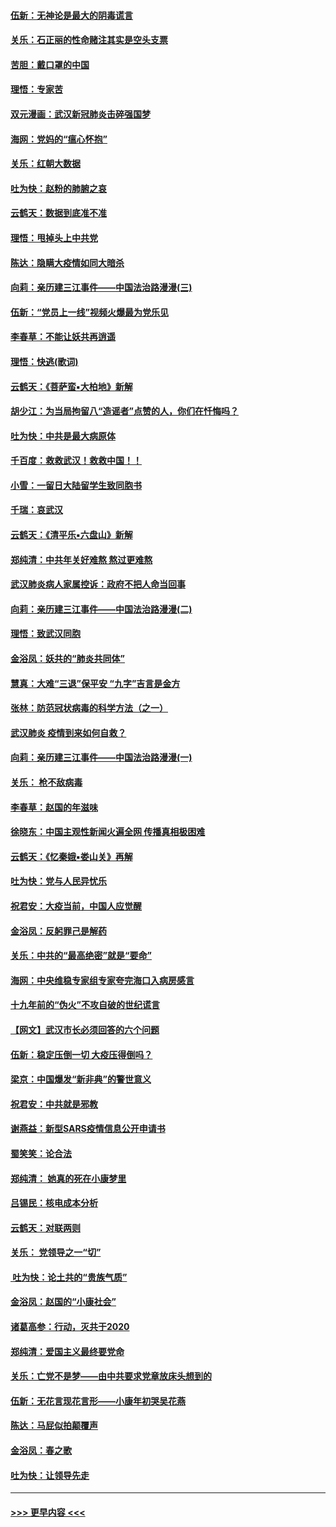 #### [伍新：无神论是最大的阴毒谎言](../pages/nsc993/n11846129.md?t=02061322) 
#### [关乐：石正丽的性命赌注其实是空头支票](../pages/nsc993/n11846109.md?t=02061322) 
#### [苦胆：戴口罩的中国](../pages/nsc993/n11845576.md?t=02061322) 
#### [理悟：专家苦](../pages/nsc993/n11845564.md?t=02061322) 
#### [双元漫画：武汉新冠肺炎击碎强国梦](../pages/nsc993/n11843320.md?t=02061322) 
#### [海网：党妈的“瘟心怀抱”](../pages/nsc993/n11840740.md?t=02061322) 
#### [关乐：红朝大数据](../pages/nsc993/n11840675.md?t=02061322) 
#### [吐为快：赵粉的肺腑之哀](../pages/nsc993/n11840618.md?t=02061322) 
#### [云鹤天：数据到底准不准](../pages/nsc993/n11840325.md?t=02061322) 
#### [理悟：甩掉头上中共党](../pages/nsc993/n11838826.md?t=02061322) 
#### [陈达：隐瞒大疫情如同大暗杀](../pages/nsc993/n11838771.md?t=02061322) 
#### [向莉：亲历建三江事件——中国法治路漫漫(三)](../pages/nsc993/n11831825.md?t=02061322) 
#### [伍新：“党员上一线”视频火爆最为党乐见](../pages/nsc993/n11838200.md?t=02061322) 
#### [李春草：不能让妖共再逍遥](../pages/nsc993/n11838102.md?t=02061322) 
#### [理悟：快逃(歌词)](../pages/nsc993/n11838083.md?t=02061322) 
#### [云鹤天：《菩萨蛮▪大柏地》新解](../pages/nsc993/n11838059.md?t=02061322) 
#### [胡少江：为当局拘留八“造谣者”点赞的人，你们在忏悔吗？](../pages/nsc993/n11836801.md?t=02061322) 
#### [吐为快：中共是最大病原体](../pages/nsc993/n11836748.md?t=02061322) 
#### [千百度：救救武汉！救救中国！！](../pages/nsc993/n11836145.md?t=02061322) 
#### [小雪：一留日大陆留学生致同胞书](../pages/nsc993/n11834624.md?t=02061322) 
#### [千瑞：哀武汉](../pages/nsc993/n11833647.md?t=02061322) 
#### [云鹤天：《清平乐▪六盘山》新解](../pages/nsc993/n11833611.md?t=02061322) 
#### [郑纯清：中共年关好难熬 熬过更难熬](../pages/nsc993/n11833489.md?t=02061322) 
#### [武汉肺炎病人家属控诉：政府不把人命当回事](../pages/nsc993/n11833205.md?t=02061322) 
#### [向莉：亲历建三江事件——中国法治路漫漫(二)](../pages/nsc993/n11829102.md?t=02061322) 
#### [理悟：致武汉同胞](../pages/nsc993/n11831522.md?t=02061322) 
#### [金浴凤：妖共的“肺炎共同体”](../pages/nsc993/n11829448.md?t=02061322) 
#### [慧真：大难“三退”保平安 “九字”吉言是金方](../pages/nsc993/n11829501.md?t=02061322) 
#### [张林：防范冠状病毒的科学方法（之一）](../pages/nsc993/n11828618.md?t=02061322) 
#### [武汉肺炎 疫情到来如何自救？](../pages/nsc993/n11827632.md?t=02061322) 
#### [向莉：亲历建三江事件——中国法治路漫漫(一)](../pages/nsc993/n11827190.md?t=02061322) 
#### [关乐： 枪不敌病毒](../pages/nsc993/n11826746.md?t=02061322) 
#### [李春草：赵国的年滋味](../pages/nsc993/n11826321.md?t=02061322) 
#### [徐晓东：中国主观性新闻火遍全网 传播真相极困难](../pages/nsc993/n11826508.md?t=02061322) 
#### [云鹤天：《忆秦娥▪娄山关》再解](../pages/nsc993/n11824682.md?t=02061322) 
#### [吐为快：党与人民异忧乐](../pages/nsc993/n11824660.md?t=02061322) 
#### [祝君安：大疫当前，中国人应觉醒](../pages/nsc993/n11821946.md?t=02061322) 
#### [金浴凤：反躬罪己是解药](../pages/nsc993/n11820280.md?t=02061322) 
#### [关乐：中共的“最高绝密”就是“要命”](../pages/nsc993/n11816946.md?t=02061322) 
#### [海网：中央维稳专家组专家夸完海口入病房感言](../pages/nsc993/n11815138.md?t=02061322) 
#### [十九年前的“伪火”不攻自破的世纪谎言](../pages/nsc993/n11813238.md?t=02061322) 
#### [【网文】武汉市长必须回答的六个问题](../pages/nsc993/n11813848.md?t=02061322) 
#### [伍新：稳定压倒一切 大疫压得倒吗？](../pages/nsc993/n11812634.md?t=02061322) 
#### [梁京：中国爆发“新非典”的警世意义](../pages/nsc993/n11812554.md?t=02061322) 
#### [祝君安：中共就是邪教](../pages/nsc993/n11812431.md?t=02061322) 
#### [谢燕益：新型SARS疫情信息公开申请书](../pages/nsc993/n11808840.md?t=02061322) 
#### [蜀笑笑：论合法](../pages/nsc993/n11808064.md?t=02061322) 
#### [郑纯清： 她真的死在小康梦里](../pages/nsc993/n11806623.md?t=02061322) 
#### [吕锡民：核电成本分析](../pages/nsc993/n11806284.md?t=02061322) 
#### [云鹤天：对联两则](../pages/nsc993/n11805957.md?t=02061322) 
#### [关乐： 党领导之一“切”](../pages/nsc993/n11804505.md?t=02061322) 
#### [ 吐为快：论土共的“贵族气质”](../pages/nsc993/n11804490.md?t=02061322) 
#### [金浴凤：赵国的“小康社会”](../pages/nsc993/n11804452.md?t=02061322) 
#### [诸葛高参：行动，灭共于2020](../pages/nsc993/n11804120.md?t=02061322) 
#### [郑纯清：爱国主义最终要党命](../pages/nsc993/n11802197.md?t=02061322) 
#### [关乐：亡党不是梦——由中共要求党章放床头想到的](../pages/nsc993/n11802156.md?t=02061322) 
#### [伍新：无花言现花言形——小康年初哭吴花燕](../pages/nsc993/n11800044.md?t=02061322) 
#### [陈达：马屁似拍颠覆声](../pages/nsc993/n11800010.md?t=02061322) 
#### [金浴凤：春之歌](../pages/nsc993/n11797687.md?t=02061322) 
#### [吐为快：让领导先走](../pages/nsc993/n11797512.md?t=02061322) 

----
#### [ >>> 更早内容 <<< ](../indexes/nsc993-earlier.md)
